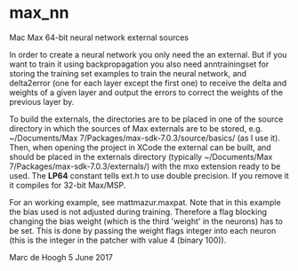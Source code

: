 # max_nn
Mac Max 64-bit neural network external sources

In order to create a neural network you only need the an external.
But if you want to train it using backpropagation you also need anntrainingset for storing the training set examples to train the neural network, and delta2error (one for each layer except the first one) to receive the delta and weights of a given layer and output the errors to correct the weights of the previous layer by.

To build the externals, the directories are to be placed in one of the source directory in which the sources of Max externals are to be stored, e.g. ~/Documents/Max 7/Packages/max-sdk-7.0.3/source/basics/ (as I use it). Then, when opening the project in XCode the external can be built, and should be placed in the externals directory (typically ~/Documents/Max 7/Packages/max-sdk-7.0.3/externals/) with the mxo extension ready to be used. The __LP64__ constant tells ext.h to use double precision. If you remove it it compiles for 32-bit Max/MSP.

For an working example, see mattmazur.maxpat. Note that in this example the bias used is not adjusted during training. Therefore a flag blocking changing the bias weight (which is the third 'weight' in the neurons) has to be set. This is done by passing the weight flags integer into each neuron (this is the integer in the patcher with value 4 (binary 100)). 

Marc de Hoogh
5 June 2017
